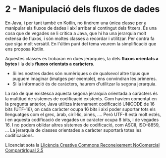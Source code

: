 # <a name="main"></a>**2 - Manipulació dels fluxos de dades**
En Java, i per tant també en Kotlin, no tindrem una única classe per a manipular els fluxos de dades i així arribar al contingut dels fitxers. És una cosa que de vegades se li critica a Java, que hi ha una jerarquia molt extensa de fluxos, i són moltes classes a recordar i utilitzar. Per contra fa que siga molt versàtil. En l'últim punt del tema veurem la simplificació que ens proposa Kotlin.

Aquestes classes es trobaran en dues jerarquies, la dels **fluxos orientats a bytes** i la dels **fluxos orientats a caràcters**.

- Si les nostres dades són numèriques o de qualsevol altre tipus que puguem imaginar (imatges per exemple), ens convindran les primeres.
- Si la informació és de caràcters, haurem d'utilitzar la segona jerarquia.

La raó de que existesca aquesta segona jerarquia orientada a caràcters és la multitud de sistemes de codificació existents. Com havíem comentat en la pregunta anterior, Java utilitza internament codificació UNICODE de 16 bits (UTF-16), on cada caràcter ocupa 16 bits i així poder suportar tots els llenguatges com el grec, àrab, ciríl·lic, xinès, .... Però UTF-8 està molt estés, i en aquesta codificació de vegades un caràcter ocupa 8 bits, i de vegades 16. I no podem oblidar altres sistemes de codificació, com ASCII, ISO-8859, ... La jerarquia de classes orientades a caràcter suportarà totes les codificacions.




Llicenciat sota la [Llicència Creative Commons Reconeixement NoComercial CompartirIgual 2.5](http://creativecommons.org/licenses/by-nc-sa/2.5/)
